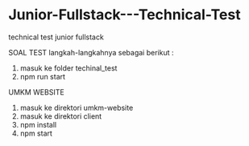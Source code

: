 # Junior-Fullstack---Technical-Test

technical test junior fullstack

SOAL TEST
langkah-langkahnya sebagai berikut :

1. masuk ke folder techinal_test
2. npm run start

UMKM WEBSITE

1. masuk ke direktori umkm-website
2. masuk ke direktori client
3. npm install
4. npm start
